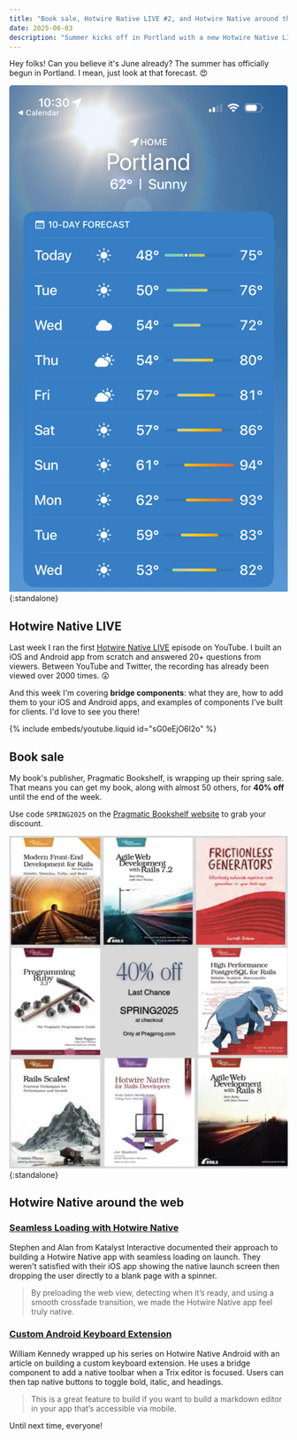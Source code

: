 ```yaml
---
title: "Book sale, Hotwire Native LIVE #2, and Hotwire Native around the web"
date: 2025-06-03
description: "Summer kicks off in Portland with a new Hotwire Native LIVE episode and a book sale!"
---
```


Hey folks! Can you believe it's June already? The summer has officially begun in Portland. I mean, just look at that forecast. 😍

![Weather forecast of Portland, OR for this week showing no rain and perfect sunny weather.](/assets/images/newsletter/portland-weather-forecast.png){:standalone}

## Hotwire Native LIVE

Last week I ran the first [Hotwire Native LIVE](https://youtube.com/live/oi_dU4GlGwc) episode on YouTube. I built an iOS and Android app from scratch and answered 20+ questions from viewers. Between YouTube and Twitter, the recording has already been viewed over 2000 times. 😲

And this week I'm covering **bridge components**: what they are, how to add them to your iOS and Android apps, and examples of components I've built for clients. I'd love to see you there!

{% include embeds/youtube.liquid id="sG0eEjO6l2o" %}

## Book sale

My book's publisher, Pragmatic Bookshelf, is wrapping up their spring sale. That means you can get my book, along with almost 50 others, for **40% off** until the end of the week.

Use code `SPRING2025` on the [Pragmatic Bookshelf website](https://pragprog.com/titles/jmnative/hotwire-native-for-rails-developers/) to grab your discount.

![Pragprog.com 40% off spring sale](/assets/images/newsletter/prag-prog-spring-sale.png){:standalone}

## Hotwire Native around the web

### [Seamless Loading with Hotwire Native](https://katalyst.com.au/articles/seamless-loading-hotwire-native-ios)

Stephen and Alan from Katalyst Interactive documented their approach to building a Hotwire Native app with seamless loading on launch. They weren't satisfied with their iOS app showing the native launch screen then dropping the user directly to a blank page with a spinner.

> By preloading the web view, detecting when it’s ready, and using a smooth crossfade transition, we made the Hotwire Native app feel truly native.

### [Custom Android Keyboard Extension](https://williamkennedy.ninja/hotwire-native/2025/05/23/up-and-running-with-hotwire-native-android-custom-android-keyboard-extension/)

William Kennedy wrapped up his series on Hotwire Native Android with an article on building a custom keyboard extension. He uses a bridge component to add a native toolbar when a Trix editor is focused. Users can then tap native buttons to toggle bold, italic, and headings.

> This is a great feature to build if you want to build a markdown editor in your app that’s accessible via mobile.

Until next time, everyone!
